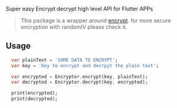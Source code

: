 Super easy Encrypt decrypt high level API for Flutter APPs

> This package is a wrapper around [encrypt](https://pub.dev/packages/encrypt). for more secure encryption with randomIV please check it.

## Usage

```dart
  var plainText = 'SOME DATA TO ENCRYPT';
  var key = 'Key to encrypt and decrpyt the plain text';

  var encrypted = Encryptor.encrypt(key, plainText);
  var decrypted = Encryptor.decrypt(key, encrypted);

  print(encrypted);
  print(decrypted);
```
